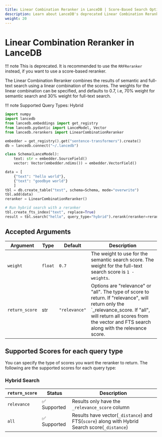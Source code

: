 ```yaml
---
title: Linear Combination Reranker in LanceDB | Score-Based Search Optimization
description: Learn about LanceDB's deprecated Linear Combination Reranker for combining semantic and full-text search scores.
weight: 20
---
```


# Linear Combination Reranker in LanceDB

!!! note
    This is deprecated. It is recommended to use the `RRFReranker` instead, if you want to use a score-based reranker.

The Linear Combination Reranker combines the results of semantic and full-text search using a linear combination of the scores. The weights for the linear combination can be specified, and defaults to 0.7, i.e, 70% weight for semantic search and 30% weight for full-text search.

!!! note
    Supported Query Types: Hybrid


```python
import numpy
import lancedb
from lancedb.embeddings import get_registry
from lancedb.pydantic import LanceModel, Vector
from lancedb.rerankers import LinearCombinationReranker

embedder = get_registry().get("sentence-transformers").create()
db = lancedb.connect("~/.lancedb")

class Schema(LanceModel):
    text: str = embedder.SourceField()
    vector: Vector(embedder.ndims()) = embedder.VectorField()

data = [
    {"text": "hello world"},
    {"text": "goodbye world"}
    ]
tbl = db.create_table("test", schema=Schema, mode="overwrite")
tbl.add(data)
reranker = LinearCombinationReranker()

# Run hybrid search with a reranker
tbl.create_fts_index("text", replace=True)
result = tbl.search("hello", query_type="hybrid").rerank(reranker=reranker).to_list()

```

Accepted Arguments
----------------
| Argument | Type | Default | Description |
| --- | --- | --- | --- |
| `weight` | `float` | `0.7` | The weight to use for the semantic search score. The weight for the full-text search score is `1 - weights`. |
| `return_score` | str | `"relevance"` | Options are "relevance" or "all". The type of score to return. If "relevance", will return only the `_relevance_score. If "all", will return all scores from the vector and FTS search along with the relevance score. |


## Supported Scores for each query type
You can specify the type of scores you want the reranker to return. The following are the supported scores for each query type:

### Hybrid Search
|`return_score`| Status | Description |
| --- | --- | --- |
| `relevance` | ✅ Supported | Results only have the `_relevance_score` column |
| `all` | ✅ Supported | Results have vector(`_distance`) and FTS(`score`) along with Hybrid Search score(`_distance`) |
